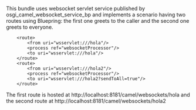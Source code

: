 This bundle uses websocket servlet service published by
osgi_camel_websocket_service_bp
and implements a scenario having two routes using Bluepring: 
the first one greets to the caller and the second one greets to 
everyone.

        <route>
            <from uri="wsservlet:///hola"/>
            <process ref="websocketProcessor"/>
            <to uri="wsservlet:///hola"/>
        </route>
        <route>
            <from uri="wsservlet:///hola2"/>
            <process ref="websocketProcessor"/>
            <to uri="wsservlet:///hola2?sendToAll=true"/>
        </route>

The first route is hosted at
  http://localhost:8181/camel/websockets/hola 
and the second route at 
  http://localhost:8181/camel/websockets/hola2









